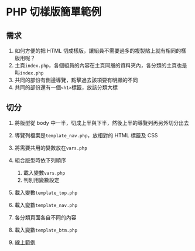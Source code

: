 # PHP 切樣版簡單範例

## 需求
1. 如何方便的把 HTML 切成樣版，讓組員不需要過多的複製貼上就有相同的樣版用呢？
2. 主頁`index.php`，各個組員的內容在主頁同層的資料夾內，各分類的主頁也是叫`index.php`
3. 共同的部份有側邊導覽，點擊過去該項要有明顯的不同
4. 共同的部份還有一個`<h1>`標籤，放該分類大標

## 切分
1. 將版型從 body 中一半，切成上半與下半，然後上半的導覽列再另外切分出去
2. 導覽列檔案是`template_nav.php`，放相對的 HTML 標籤及 CSS
3. 將需要共用的變數放在`vars.php`
5. 組合版型時依下列順序
    1. 載入變數`vars.php`
    2. 判別用變數設定
  3. 載入變數`template_top.php`
  4. 載入變數`template_nav.php`
  5. 各分類頁面各自不同的內容
  6. 載入變數`template_btm.php`




10. [線上範例](https://sagedaben.com/iSpan/php/set_template_01/)
